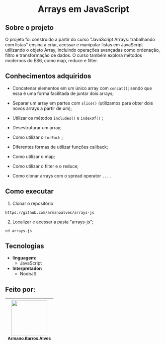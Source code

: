 # <p align="center" >  Arrays em JavaScript  </p> 

## Sobre o projeto

O projeto foi construido a partir do curso "JavaScript Arrays: trabalhando com listas" ensina a criar, acessar e manipular listas em JavaScript utilizando o objeto Array, incluindo operações avançadas como ordenação, filtro e transformação de dados. O curso também explora métodos modernos do ES6, como map, reduce e filter.

## Conhecimentos adquiridos
    
- Concatenar elementos em um único array com `concat()`; sendo que essa é uma  forma facilitada de juntar dois arrays;

- Separar um array em partes com `slice()` (utilizamos para obter dois novos arrays a partir de um);

- Utilizar os métodos `includes()` e `indexOf()` ;

- Desestruturar um array;

- Como utilizar o `forEach` ;

- Diferentes formas de utilizar funções callback;

- Como utilizar o map;

- Como utilizar o filter e o reduce;

- Como clonar arrays com o spread operator `...` .

## Como executar
1. Clonar o repositório

  ```
  https://github.com/armanoalves/arrays-js
  ```

2. Localizar e acessar a pasta "arrays-js";

  ```
  cd arrays-js
  ```

## Tecnologias

  * **linguagem:**  
    * JavaScript
  * **Interpretador:**
    * NodeJS

## Feito por: 

| [<img src="https://avatars.githubusercontent.com/armanoalves" width=115><br><sub>Armano Barros Alves</sub>](https://github.com/armanoalves) |
| :---: |
